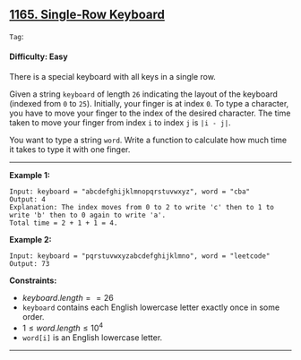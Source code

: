 ## [1165. Single-Row Keyboard](https://leetcode.com/problems/single-row-keyboard)

```Tag```:

#### Difficulty: Easy

There is a special keyboard with all keys in a single row.

Given a string ```keyboard``` of length ```26``` indicating the layout of the keyboard (indexed from ```0``` to ```25```). Initially, your finger is at index ```0```. To type a character, you have to move your finger to the index of the desired character. The time taken to move your finger from index ```i``` to index ```j``` is ```|i - j|```.

You want to type a string ```word```. Write a function to calculate how much time it takes to type it with one finger.

---

__Example 1:__
```
Input: keyboard = "abcdefghijklmnopqrstuvwxyz", word = "cba"
Output: 4
Explanation: The index moves from 0 to 2 to write 'c' then to 1 to write 'b' then to 0 again to write 'a'.
Total time = 2 + 1 + 1 = 4.
```

__Example 2:__
```
Input: keyboard = "pqrstuvwxyzabcdefghijklmno", word = "leetcode"
Output: 73
```

__Constraints:__

- $keyboard.length == 26$
- ```keyboard``` contains each English lowercase letter exactly once in some order.
- $1 \le word.length \le 10^4$
- ```word[i]``` is an English lowercase letter.

---
